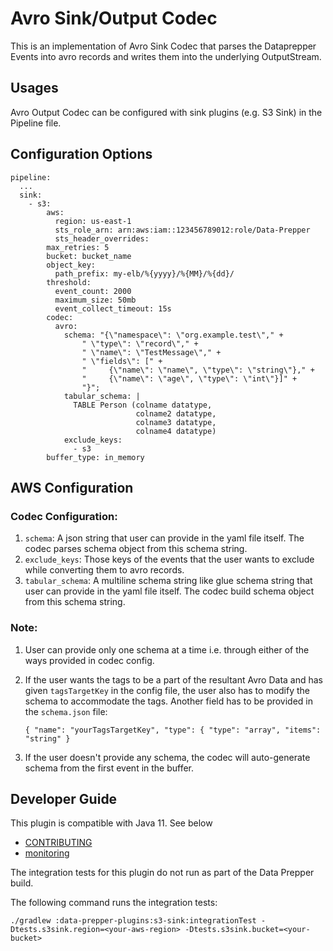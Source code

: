 # Avro Sink/Output Codec

This is an implementation of Avro Sink Codec that parses the Dataprepper Events into avro records and writes them into the underlying OutputStream.

## Usages

Avro Output Codec can be configured with sink plugins (e.g. S3 Sink) in the Pipeline file. 

## Configuration Options

```
pipeline:
  ...
  sink:
    - s3:
        aws:
          region: us-east-1
          sts_role_arn: arn:aws:iam::123456789012:role/Data-Prepper
          sts_header_overrides:
        max_retries: 5
        bucket: bucket_name
        object_key:
          path_prefix: my-elb/%{yyyy}/%{MM}/%{dd}/
        threshold:
          event_count: 2000
          maximum_size: 50mb
          event_collect_timeout: 15s
        codec:
          avro:
            schema: "{\"namespace\": \"org.example.test\"," +
                " \"type\": \"record\"," +
                " \"name\": \"TestMessage\"," +
                " \"fields\": [" +
                "     {\"name\": \"name\", \"type\": \"string\"}," +
                "     {\"name\": \"age\", \"type\": \"int\"}]" +
                "}";
            tabular_schema: |
              TABLE Person (colname datatype,
                            colname2 datatype,
              			    colname3 datatype,
              			    colname4 datatype)
            exclude_keys:
              - s3
        buffer_type: in_memory
```

## AWS Configuration

### Codec Configuration:

1) `schema`: A json string that user can provide in the yaml file itself. The codec parses schema object from this schema string. 
2) `exclude_keys`: Those keys of the events that the user wants to exclude while converting them to avro records.
3) `tabular_schema`: A multiline schema string like glue schema string that user can provide in the yaml file itself. The codec build schema object from this schema string.

### Note:

1) User can provide only one schema at a time i.e. through either of the ways provided in codec config.
2) If the user wants the tags to be a part of the resultant Avro Data and has given `tagsTargetKey` in the config file, the user also has to modify the schema to accommodate the tags. Another field has to be provided in the `schema.json` file:

    `{
   "name": "yourTagsTargetKey",
   "type": { "type": "array",
   "items": "string"
   }`
3) If the user doesn't provide any schema, the codec will auto-generate schema from the first event in the buffer.

## Developer Guide

This plugin is compatible with Java 11. See below

- [CONTRIBUTING](https://github.com/opensearch-project/data-prepper/blob/main/CONTRIBUTING.md)
- [monitoring](https://github.com/opensearch-project/data-prepper/blob/main/docs/monitoring.md)

The integration tests for this plugin do not run as part of the Data Prepper build.

The following command runs the integration tests:

```
./gradlew :data-prepper-plugins:s3-sink:integrationTest -Dtests.s3sink.region=<your-aws-region> -Dtests.s3sink.bucket=<your-bucket>
```
